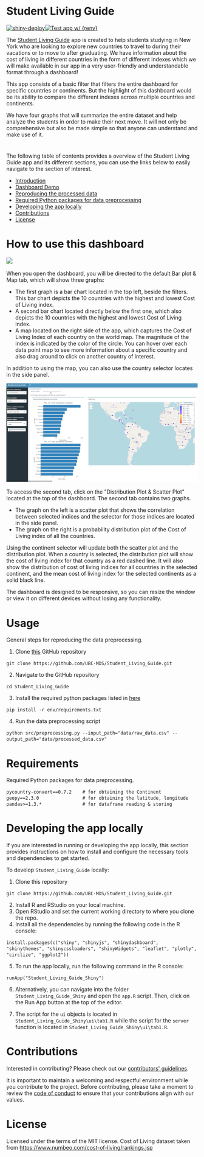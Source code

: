 # Student Living Guide

[![shiny-deploy](https://github.com/UBC-MDS/Student_Living_Guide/actions/workflows/deploy-app.yaml/badge.svg)](https://github.com/UBC-MDS/Student_Living_Guide/actions/workflows/deploy-app.yaml)[![Test app w/ {renv}](https://github.com/UBC-MDS/Student_Living_Guide/actions/workflows/testing.yaml/badge.svg)](https://github.com/UBC-MDS/Student_Living_Guide/actions/workflows/testing.yaml)

The [Student Living Guide](https://caesarwong.shinyapps.io/Student_Living_Guide_Shiny/) app is created to help students studying in New York who are looking to explore new countries to travel to during their vacations or to move to after graduating. We have information about the cost of living in different countries in the form of different indexes which we will make available in our app in a very user-friendly and understandable format through a dashboard!

This app consists of a basic filter that filters the entire dashboard for specific countries or continents. But the highlight of this dashboard would be its ability to compare the different indexes across multiple countries and continents.

We have four graphs that will summarize the entire dataset and help analyze the students in order to make their next move. It will not only be comprehensive but also be made simple so that anyone can understand and make use of it.


#
The following table of contents provides a overview of the Student Living Guide app and its different sections, you can use the links below to easily navigate to the section of interest.

- [Introduction](#student-living-guide)
- [Dashboard Demo](#how-to-use-this-dashboard)
- [Reproducing the processed data](#usage)
- [Required Python packages for data preprocessing](#requirements)
- [Developing the app locally](#developing-the-app-locally)
- [Contributions](#contributions)
- [License](#license)


# How to use this dashboard

![](img/tab1.gif)

When you open the dashboard, you will be directed to the default Bar plot & Map tab, which will show three graphs:

- The first graph is a bar chart located in the top left, beside the filters. This bar chart depicts the 10 countries with the highest and lowest Cost of Living index.
- A second bar chart located directly below the first one, which also depicts the 10 countries with the highest and lowest Cost of Living index.
- A map located on the right side of the app, which captures the Cost of Living Index of each country on the world map. The magnitude of the index is indicated by the color of the circle. You can hover over each data point map to see more information about a specific country and also drag around to click on another country of interest.

In addition to using the map, you can also use the country selector locates in the side panel.

![](img/tab2.gif)

To access the second tab, click on the "Distribution Plot & Scatter Plot" located at the top of the dashboard. The second tab contains two graphs.

- The graph on the left is a scatter plot that shows the correlation between selected indices and the selector for those indices are located in the side panel.
- The graph on the right is a probability distribution plot of the Cost of Living index of all the countries.

Using the continent selector will update both the scatter plot and the distribution plot. When a country is selected, the distribution plot will show the cost of living index for that country as a red dashed line. It  will also show the distribution of cost of living indices for all countries in the selected continent, and the mean cost of living index for the selected continents as a solid black line.

The dashboard is designed to be responsive, so you can resize the window or view it on different devices without losing any functionality.


# Usage

General steps for reproducing the data preprocessing.

1. Clone [this](https://github.com/UBC-MDS/Student_Living_Guide.git) GitHub repository

```
git clone https://github.com/UBC-MDS/Student_Living_Guide.git
```

2. Navigate to the GitHub repository

```
cd Student_Living_Guide
```

3. Install the required python packages listed in [here](https://github.com/UBC-MDS/Student_Living_Guide/blob/main/requirements.txt) 

```
pip install -r env/requirements.txt
```

4. Run the data preprocessing script

```
python src/preprocessing.py --input_path="data/raw_data.csv" --output_path="data/processed_data.csv"
```


# Requirements

Required Python packages for data preprocessing.

```
pycountry-convert==0.7.2    # for obtaining the Continent
geopy==2.3.0                # for obtaining the latitude, longitude
pandas>=1.3.*               # for dataframe reading & storing
```


# Developing the app locally

If you are interested in running or developing the app locally, this section provides instructions on how to install and configure the necessary tools and dependencies to get started. 

To develop `Student_Living_Guide` locally:
1. Clone this repository 
```   
git clone https://github.com/UBC-MDS/Student_Living_Guide.git
```
2. Install R and RStudio on your local machine.
3. Open RStudio and set the current working directory to where you clone the repo.
4. Install all the dependencies by running the following code in the R console: 
```
install.packages(c("shiny", "shinyjs", "shinydashboard", "shinythemes", "shinycssloaders", "shinyWidgets", "leaflet", "plotly", "circlize", "ggplot2"))
```
5. To run the app locally, run the following command in the R console:
```
runApp("Student_Living_Guide_Shiny")
```
6. Alternatively, you can navigate into the folder `Student_Living_Guide_Shiny` and open the `app.R` script. Then, click on the Run App button at the top of the editor.
   
7. The script for the `ui` objects is located in `Student_Living_Guide_Shiny\ui\tab1.R` while the script for the `server` function is located in `Student_Living_Guide_Shiny\ui\tab1.R`.

# Contributions
Interested in contributing? Please check out our [contributors' guidelines](CONTRIBUTING.md). 

It is important to maintain a welcoming and respectful environment while you contribute to the project. Before contributing, please take a moment to review the [code of conduct](CODE_OF_CONDUCT.md) to ensure that your contributions align with our values.

# License
Licensed under the terms of the MIT license.
Cost of Living dataset taken from https://www.numbeo.com/cost-of-living/rankings.jsp
